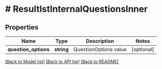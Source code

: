 # # ResultlstInternalQuestionsInner

## Properties

Name | Type | Description | Notes
------------ | ------------- | ------------- | -------------
**question_options** | **string** | QuestionOptions value | [optional]

[[Back to Model list]](../../README.md#models) [[Back to API list]](../../README.md#endpoints) [[Back to README]](../../README.md)
